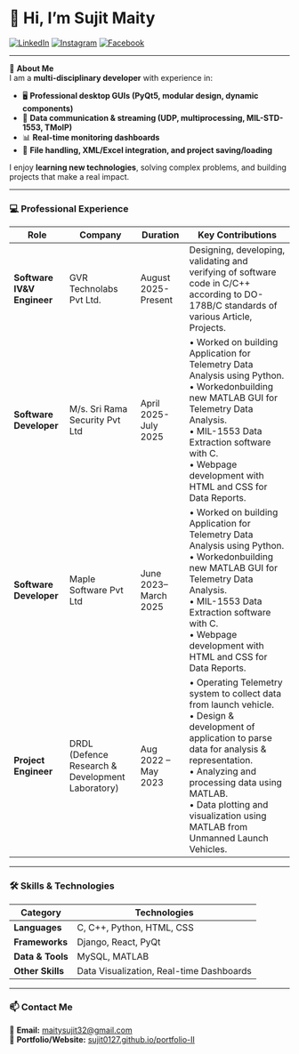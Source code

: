# 👋 Hi, I’m Sujit Maity

[![LinkedIn](https://img.shields.io/badge/LinkedIn-0077B5?style=for-the-badge&logo=linkedin&logoColor=white)](https://www.linkedin.com/in/sujit-maity-8a3123207/)
[![Instagram](https://img.shields.io/badge/Instagram-E4405F?style=for-the-badge&logo=instagram&logoColor=white)](https://www.instagram.com/its_sujitmaity/)
[![Facebook](https://img.shields.io/badge/Facebook-1877F2?style=for-the-badge&logo=facebook&logoColor=white)](https://www.facebook.com/sujit-maity.7547031/)

---

💼 **About Me**  
I am a **multi-disciplinary developer** with experience in:
- 🖥️ **Professional desktop GUIs (PyQt5, modular design, dynamic components)**
- 📡 **Data communication & streaming (UDP, multiprocessing, MIL-STD-1553, TMoIP)**
- 📊 **Real-time monitoring dashboards**
- 📁 **File handling, XML/Excel integration, and project saving/loading**

I enjoy **learning new technologies**, solving complex problems, and building projects that make a real impact.

---

### 💻 Professional Experience
| Role | Company | Duration | Key Contributions |
|------|---------|----------|-------------------|
| **Software IV&V Engineer** | GVR Technolabs Pvt Ltd. |  August 2025- Present | Designing, developing, validating and verifying of software code in C/C++ according to DO-178B/C standards of various Article, Projects.|
| **Software Developer** | M/s. Sri Rama Security Pvt Ltd |  April 2025- July 2025  | • Worked on building Application for Telemetry Data Analysis using Python.<br>• Workedonbuilding new MATLAB GUI for Telemetry Data Analysis.<br>• MIL-1553 Data Extraction software with C.<br>• Webpage development with HTML and CSS for Data Reports. |
| **Software Developer** | Maple Software Pvt Ltd | June 2023– March 2025 | • Worked on building Application for Telemetry Data Analysis using Python.<br>• Workedonbuilding new MATLAB GUI for Telemetry Data Analysis.<br>• MIL-1553 Data Extraction software with C.<br>• Webpage development with HTML and CSS for Data Reports. |
| **Project Engineer** | DRDL (Defence Research & Development Laboratory) | Aug 2022 – May 2023 | • Operating Telemetry system to collect data from launch vehicle.<br>• Design & development of application to parse data for analysis & representation.<br>• Analyzing and processing data using MATLAB.<br>• Data plotting and visualization using MATLAB from Unmanned Launch Vehicles. |
---

### 🛠️ Skills & Technologies
| Category          | Technologies |
|-------------------|--------------|
| **Languages**     | C, C++, Python, HTML, CSS |
| **Frameworks**    | Django, React, PyQt |
| **Data & Tools**  | MySQL, MATLAB |
| **Other Skills**  | Data Visualization, Real-time Dashboards |

---

### 📫 Contact Me
📧 **Email:** maitysujit32@gmail.com  
🔗 **Portfolio/Website:** [sujit0127.github.io/portfolio-II](https://sujit0127.github.io/portfolio-II)
